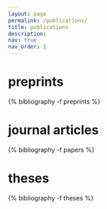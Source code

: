 ```yaml
---
layout: page
permalink: /publications/
title: publications
description: 
nav: true
nav_order: 1
---
```

<!-- _pages/publications.md -->

<h1>preprints</h1>

{% bibliography -f preprints %}

<h1>journal articles</h1>

{% bibliography -f papers %}

<h1>theses</h1>

{% bibliography -f theses %}

</div>
